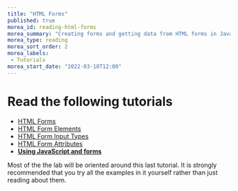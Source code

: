 ```yaml
---
title: "HTML Forms"
published: true
morea_id: reading-html-forms
morea_summary: "Creating forms and getting data from HTML forms in Javascript"
morea_type: reading
morea_sort_order: 2
morea_labels:
 - Tutorials
morea_start_date: "2022-03-10T12:00"
---
```

# Read the following tutorials
 - [HTML Forms](https://www.w3schools.com/html/html_forms.asp)
 - [HTML Form Elements](https://www.w3schools.com/html/html_form_elements.asp)
 - [HTML Form Input Types](https://www.w3schools.com/html/html_form_input_types.asp)
 - [HTML Form Attributes](https://www.w3schools.com/html/html_form_attributes.asp)
 - **[Using JavaScript and forms](https://www.javaworld.com/article/2077176/using-javascript-and-forms.html)**

 Most of the the lab will be oriented around this last tutorial. It is strongly recommended that you try all the examples in it yourself rather than just reading about them. 



